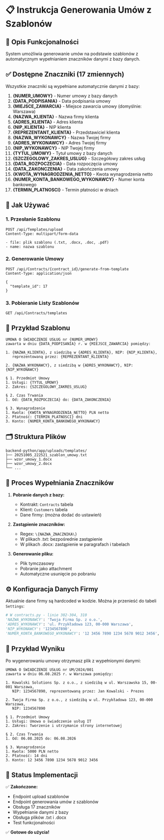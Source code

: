 # 📋 Instrukcja Generowania Umów z Szablonów

## 🎯 Opis Funkcjonalności

System umożliwia generowanie umów na podstawie szablonów z automatycznym wypełnianiem znaczników danymi z bazy danych.

## ✅ Dostępne Znaczniki (17 zmiennych)

Wszystkie znaczniki są wypełniane automatycznie danymi z bazy:

1. **{NUMER_UMOWY}** - Numer umowy z bazy danych
2. **{DATA_PODPISANIA}** - Data podpisania umowy
3. **{MIEJSCE_ZAWARCIA}** - Miejsce zawarcia umowy (domyślnie: Warszawa)
4. **{NAZWA_KLIENTA}** - Nazwa firmy klienta
5. **{ADRES_KLIENTA}** - Adres klienta
6. **{NIP_KLIENTA}** - NIP klienta
7. **{REPREZENTANT_KLIENTA}** - Przedstawiciel klienta
8. **{NAZWA_WYKONAWCY}** - Nazwa Twojej firmy
9. **{ADRES_WYKONAWCY}** - Adres Twojej firmy
10. **{NIP_WYKONAWCY}** - NIP Twojej firmy
11. **{TYTUL_UMOWY}** - Tytuł umowy z bazy danych
12. **{SZCZEGOLOWY_ZAKRES_USLUG}** - Szczegółowy zakres usług
13. **{DATA_ROZPOCZECIA}** - Data rozpoczęcia umowy
14. **{DATA_ZAKONCZENIA}** - Data zakończenia umowy
15. **{KWOTA_WYNAGRODZENIA_NETTO}** - Kwota wynagrodzenia netto
16. **{NUMER_KONTA_BANKOWEGO_WYKONAWCY}** - Numer konta bankowego
17. **{TERMIN_PLATNOSCI}** - Termin płatności w dniach

## 🔧 Jak Używać

### 1. Przesłanie Szablonu
```
POST /api/Templates/upload
Content-Type: multipart/form-data

- file: plik szablonu (.txt, .docx, .doc, .pdf)
- name: nazwa szablonu
```

### 2. Generowanie Umowy
```
POST /api/Contracts/{contract_id}/generate-from-template
Content-Type: application/json

{
  "template_id": 17
}
```

### 3. Pobieranie Listy Szablonów
```
GET /api/Contracts/templates
```

## 📝 Przykład Szablonu

```
UMOWA O ŚWIADCZENIE USŁUG nr {NUMER_UMOWY}
zawarta w dniu {DATA_PODPISANIA} r. w {MIEJSCE_ZAWARCIA} pomiędzy:

1. {NAZWA_KLIENTA}, z siedzibą w {ADRES_KLIENTA}, NIP: {NIP_KLIENTA}, 
   reprezentowaną przez: {REPREZENTANT_KLIENTA}

2. {NAZWA_WYKONAWCY}, z siedzibą w {ADRES_WYKONAWCY}, NIP: {NIP_WYKONAWCY}

§ 1. Przedmiot Umowy
1. Usługi: {TYTUL_UMOWY}
2. Zakres: {SZCZEGOLOWY_ZAKRES_USLUG}

§ 2. Czas Trwania
1. Od: {DATA_ROZPOCZECIA} do: {DATA_ZAKONCZENIA}

§ 3. Wynagrodzenie
1. Kwota: {KWOTA_WYNAGRODZENIA_NETTO} PLN netto
2. Płatność: {TERMIN_PLATNOSCI} dni
3. Konto: {NUMER_KONTA_BANKOWEGO_WYKONAWCY}
```

## 🗂️ Struktura Plików

```
backend-python/app/uploads/templates/
├── 20251005_222521_szablon_umowy.txt
├── wzor_umowy_1.docx
├── wzor_umowy_2.docx
└── ...
```

## 🔄 Proces Wypełniania Znaczników

1. **Pobranie danych z bazy:**
   - Kontrakt: `Contracts` tabela
   - Klient: `Customers` tabela
   - Dane firmy: (można dodać do ustawień)

2. **Zastąpienie znaczników:**
   - Regex: `\{NAZWA_ZNACZNIKA\}`
   - W plikach .txt: bezpośrednie zastąpienie
   - W plikach .docx: zastąpienie w paragrafach i tabelach

3. **Generowanie pliku:**
   - Plik tymczasowy
   - Pobranie jako attachment
   - Automatyczne usunięcie po pobraniu

## ⚙️ Konfiguracja Danych Firmy

Aktualnie dane firmy są hardcoded w kodzie. Można je przenieść do tabeli `Settings`:

```python
# W contracts.py - linie 302-304, 310
'NAZWA_WYKONAWCY': 'Twoja Firma Sp. z o.o.',
'ADRES_WYKONAWCY': 'ul. Przykładowa 123, 00-000 Warszawa',
'NIP_WYKONAWCY': '1234567890',
'NUMER_KONTA_BANKOWEGO_WYKONAWCY': '12 3456 7890 1234 5678 9012 3456',
```

## 🎉 Przykład Wyniku

Po wygenerowaniu umowy otrzymasz plik z wypełnionymi danymi:

```
UMOWA O ŚWIADCZENIE USŁUG nr UM/2024/001
zawarta w dniu 06.08.2025 r. w Warszawa pomiędzy:

1. Kowalski Solutions Sp. z o.o., z siedzibą w ul. Warszawska 15, 00-001 Warszawa, 
   NIP: 1234567890, reprezentowaną przez: Jan Kowalski - Prezes

2. Twoja Firma Sp. z o.o., z siedzibą w ul. Przykładowa 123, 00-000 Warszawa, 
   NIP: 1234567890

§ 1. Przedmiot Umowy
1. Usługi: Umowa o świadczenie usług IT
2. Zakres: Tworzenie i utrzymanie strony internetowej

§ 2. Czas Trwania
1. Od: 06.08.2025 do: 06.08.2026

§ 3. Wynagrodzenie
1. Kwota: 5000 PLN netto
2. Płatność: 14 dni
3. Konto: 12 3456 7890 1234 5678 9012 3456
```

## 🚀 Status Implementacji

✅ **Zakończone:**
- Endpoint upload szablonów
- Endpoint generowania umów z szablonów
- Obsługa 17 znaczników
- Wypełnianie danymi z bazy
- Obsługa plików .txt i .docx
- Test funkcjonalności

✅ **Gotowe do użycia!**
